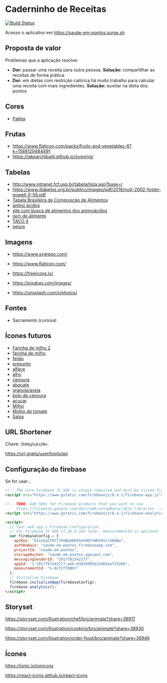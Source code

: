 # Caderninho de Receitas

[![Build Status](https://travis-ci.org/jomarcardoso/saude-em-pontos-2.svg?branch=master)](https://travis-ci.org/jomarcardoso/saude-em-pontos-2)

Acesso o aplicativo em https://saude-em-pontos.surge.sh

## Proposta de valor

Problemas que a aplicação resolve:

- **Dor:** passar uma receita para outra pessoa. **Solução:** compartilhar as receitas de forma prática.
- **Dor:** em dietas com restrição calórica há muito trabalho para calcular uma receita com mais ingredientes. **Solução:** auxiliar na dieta dos pontos

## Cores

- [Paleta](https://coolors.co/4d7a60-5d5e60-8d8d92-beb2c8-d7d6d6)

## Frutas

- https://www.flaticon.com/packs/fruits-and-vegetables-6?k=1588129484491
- https://jakearchibald.github.io/svgomg/

## Tabelas

- http://www.intranet.fcf.usp.br/tabela/lista.asp?base=r
- https://www.diabetes.org.br/publico/images/pdf/2016/nutr-2002-foster-powell-5-56.pdf
- [Tabela Brasileira de Composição de Alimentos](https://www.cfn.org.br/wp-content/uploads/2017/03/taco_4_edicao_ampliada_e_revisada.pdf)
- [amino ácidos](https://www.scielo.br/pdf/rbz/v30n3/5247.pdf)
- [site com busca de alimentos dos aminoácidos](https://tools.myfooddata.com/nutrition-comparison.php?foods=173735&serv=100g&qty=1)
- [json de alimento](https://tools.myfooddata.com/api/food/Eggs)
- [TACO 4](https://www.cfn.org.br/wp-content/uploads/2017/03/taco_4_edicao_ampliada_e_revisada.pdf)
- [pesos](https://endocrinosaude.com/tabela-de-calorias/frutas-e-castanhas-2/)

## Imagens

- https://www.svgrepo.com/
- https://www.flaticon.com/
- https://freeicons.io/

- https://pixabay.com/images/
- https://unsplash.com/s/photos/

## Fontes

- Sacramento (cursiva)

## Ícones futuros

- [Farinha de milho 2](https://www.flaticon.com/premium-icon/corn_4127166?term=corn&page=3&position=25&page=3&position=25&related_id=4127166&origin=search)
- [farinha de milho](https://www.flaticon.com/premium-icon/corn_1676841?term=corn&page=1&position=65)
- [feijão](https://www.flaticon.com/premium-icon/red-beans_2079330?term=bean&page=1&position=60)
- [presunto](https://www.flaticon.com/premium-icon/ham_2069197?term=ham&page=1&position=11)
- [alface](https://www.flaticon.com/premium-icon/lettuce_1682268?term=lettuce&page=4&position=91)
- [alho](https://www.flaticon.com/premium-icon/garlic_2518056?term=garlic&page=1&position=71)
- [cenoura](https://www.flaticon.com/premium-icon/carrots_924384?term=carrot&page=1&position=54)
- [abacate](https://www.flaticon.com/premium-icon/avocado_2079291?term=avocado&page=1&position=49)
- [granola/aveia](https://www.flaticon.com/premium-icon/breakfast_1652097?term=oats&page=1&position=38)
- [bolo de cenoura](https://www.flaticon.com/premium-icon/carrot-cake_2447809?term=carrot%20cake&page=1&position=2&page=1&position=2&related_id=2447809&origin=search)
- [açucar](https://www.flaticon.com/premium-icon/sugar_2315968?term=sugar&page=1&position=11&page=1&position=11&related_id=2315968&origin=search)
- [Milho](https://www.flaticon.com/premium-icon/corn_2303677?term=corn&page=1&position=64&page=1&position=64&related_id=2303677&origin=search)
- [Molho de tomate](https://www.flaticon.com/premium-icon/sauce_3093568?term=sauce&page=1&position=6&page=1&position=6&related_id=3093568&origin=search)
- [Salsa](https://www.flaticon.com/free-icon/parsley_680947?term=parsley&page=1&position=8&page=1&position=8&related_id=680947&origin=search)

## URL Shortener

Chave: `ZkK6gSuEoZNv`.

https://url.gratis/user/tools/api

## Configuração do firebase

Se for usar...

```html
<!-- The core Firebase JS SDK is always required and must be listed first -->
<script src="https://www.gstatic.com/firebasejs/8.4.1/firebase-app.js"></script>

<!-- TODO: Add SDKs for Firebase products that you want to use
     https://firebase.google.com/docs/web/setup#available-libraries -->
<script src="https://www.gstatic.com/firebasejs/8.4.1/firebase-analytics.js"></script>

<script>
  // Your web app's Firebase configuration
  // For Firebase JS SDK v7.20.0 and later, measurementId is optional
  var firebaseConfig = {
    apiKey: "AIzaSyCFHCTJPeBpA8h45eSHDJYWGV9vCrkbQ0w",
    authDomain: "saude-em-pontos.firebaseapp.com",
    projectId: "saude-em-pontos",
    storageBucket: "saude-em-pontos.appspot.com",
    messagingSenderId: "1017781542177",
    appId: "1:1017781542177:web:0383d995b31965eef23260",
    measurementId: "G-0LT1TTRNVC"
  };
  // Initialize Firebase
  firebase.initializeApp(firebaseConfig);
  firebase.analytics();
</script>
```

## Storyset

https://storyset.com/illustration/chef/bro/animate?share=38917

https://storyset.com/illustration/cooking/bro/animate?share=38930

https://storyset.com/illustration/order-food/bro/animate?share=38946

## Ícones

https://ionic.io/ionicons

https://react-icons.github.io/react-icons